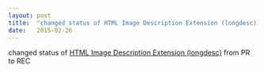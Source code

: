 ```yaml
---
layout: post
title:  "changed status of HTML Image Description Extension (longdesc) from PR to REC"
date:   2015-02-26
---
```


changed status of [HTML Image Description Extension (longdesc)](http://www.w3.org/TR/html-longdesc/) from PR to REC

